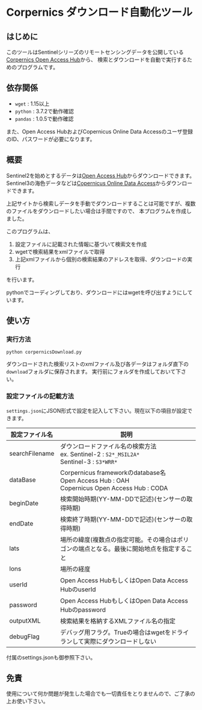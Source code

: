 # Corpernics ダウンロード自動化ツール

## はじめに

このツールはSentinelシリーズのリモートセンシングデータを公開している[Corpernics Open Access Hub]()から、
検索とダウンロードを自動で実行するためのプログラムです。

## 依存関係

* `wget`		: 1.15以上
* `python`	: 3.7.2で動作確認
* `pandas`	: 1.0.5で動作確認

また、Open Access HubおよびCopernicus Online Data Accessのユーザ登録のID、パスワードが必要になります。

## 概要

Sentinel2を始めとするデータは[Open Access Hub](https://scihub.copernicus.eu)からダウンロードできます。
Sentinel3の海色データなどは[Copernicus Online Data Access](https://coda.eumetsat.int/#/home)からダウンロードできます。

上記サイトから検索しデータを手動でダウンロードすることは可能ですが、複数のファイルをダウンロードしたい場合は手間ですので、
本プログラムを作成しました。

このプログラムは、

1. 設定ファイルに記載された情報に基づいて検索文を作成
1. wgetで検索結果をxmlファイルで取得
1. 上記xmlファイルから個別の検索結果のアドレスを取得、ダウンロードの実行

を行います。

pythonでコーディングしており、ダウンロードにはwgetを呼び出すようにしています。


## 使い方

### 実行方法

```
python corpernicsDownload.py
```

ダウンロードされた検索リストのxmlファイル及び各データはフォルダ直下の`download`フォルダに保存されます。
実行前にフォルダを作成しておいて下さい。

### 設定ファイルの記載方法

`settings.json`にJSON形式で設定を記入して下さい。現在以下の項目が設定できます。

|設定ファイル名|説明|
|-------------|-----|
|searchFilename|ダウンロードファイル名の検索方法 <br> ex. Sentinel-2 : `S2*_MSIL2A*` <br> Sentinel-3 : `S3*WRR*` |
|dataBase |	Corpernicus frameworkのdatabase名 <br>Open Access Hub : OAH <br>Copernicus Open Access Hub : CODA |
|beginDate| 検索開始時期(YY-MM-DDで記述)(センサーの取得時期)|
|endDate| 検索終了時期(YY-MM-DDで記述)(センサーの取得時期) |
|lats|場所の緯度(複数点の指定可能。その場合はポリゴンの端点となる。最後に開始地点を指定すること|
|lons|場所の経度|
|userId|Open Access HubもしくはOpen Data Access HubのuserId|
|password|Open Access HubもしくはOpen Data Access Hubのpassword|
|outputXML|	検索結果を格納するXMLファイル名の指定|
|debugFlag|	デバッグ用フラグ。Trueの場合はwgetをドライランして実際にダウンロードしない|

付属のsettings.jsonも御参照下さい。

## 免責

使用について何か問題が発生した場合でも一切責任をとりませんので、ご了承の上お使い下さい。


